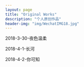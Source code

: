 ```yaml
---
layout: page
title: "Original Works"
description: "个人原创作品"
header-img: "img/WechatIMG18.jpg"
---
```


2018-3-30-夜色温柔

2018-4-1-长河

2018-4-2-你可知



